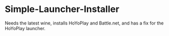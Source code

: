 # Simple-Launcher-Installer
Needs the latest wine, installs HoYoPlay and Battle.net, and has a fix for the HoYoPlay launcher.
